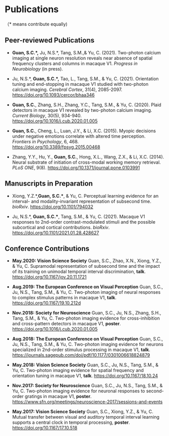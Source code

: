 Publications
============

（\* means contribute equally)

Peer-reviewed Publications
--------------------------

-   **Guan, S.C.\*,** Ju, N.S.\*, Tang, S.M.,&
    Yu, C. (2021). Two-photon calcium imaging at single neuron
    resolution reveals near absence of spatial frequency clusters and
    columns in macaque V1. *Progress in Neurobiology* (in press).

-   Ju, N.S.*, **Guan, S.C.\*,** Tao, L., Tang,
    S.M., & Yu, C. (2021). Orientation tuning and end-stopping in
    macaque V1 studied with two-photon calcium imaging. *Cerebral
    Cortex*, 31(4), 2085-2097. https://doi.org/10.1093/cercor/bhaa346

-   **Guan, S.C.**, Zhang, S.H., Zhang, Y.C., Tang, S.M., & Yu, C.
    (2020). Plaid detectors in macaque V1 revealed by two-photon calcium
    imaging. *Current Biology*, 30(5), 934-940. https://doi.org/10.1016/j.cub.2020.01.005

-   **Guan, S.C.**, Cheng, L., Luan, J.Y., & Li, X.C. (2015). Myopic
    decisions under negative emotions correlate with altered time
    perception. *Frontiers in Psychology*, 6, 468. https://doi.org/10.3389/fpsyg.2015.00468

-   Zhang, Y.Y., Hu, Y., **Guan, S.C.**, Hong, X.L., Wang, Z.X., & Li,
    X.C. (2014). Neural substrate of initiation of cross-modal working
    memory retrieval. *PLoS ONE*, 9(8). https://doi.org/10.1371/journal.pone.0103991

Manuscripts in Preparation
--------------------------

-   Xiong, Y.Z.*,**Guan, S.C.\***, & Yu, C.
    Perceptual learning evidence for an interval- and modality-invariant
    representation of subsecond time. *bioRxiv*. https://doi.org/10.1101/794032

-   Ju, N.S.*, **Guan, S.C.\***, Tang, S.M., &
    Yu, C. (2021). Macaque V1 responses to 2nd-order contrast-modulated
    stimuli and the possible subcortical and cortical contributions.
    *bioRxiv*. https://doi.org/10.1101/2021.01.28.428627

Conference Contributions
------------------------

-   **May.2020: Vision Science Society**
    Guan, S.C., Zhao, X.N., Xiong, Y.Z., & Yu, C. Supramodal
    representation of subsecond time and the impact of its training on
    unimodal temporal interval discrimination, **talk**. https://doi.org/10.1167/jov.20.11.1721

-   **Aug.2019: The European Conference on Visual Perception**
    Guan, S.C., Ju, N.S., Tang, S.M., & Yu, C. Two-photon imaging of
    neural responses to complex stimulus patterns in macaque V1,
    **talk**. https://doi.org/10.1167/19.10.212d

-   **Nov.2018: Society for Neuroscience**
    Guan, S.C., Ju, N.S., Zhang, S.H., Tang, S.M., & Yu, C. Two-photon
    imaging evidence for cross-inhibition and cross-pattern detectors in
    macaque V1, **poster**. https://doi.org/10.1016/j.cub.2020.01.005

-   **Aug.2018: The European Conference on Visual Perception**
    Guan, S.C., Ju, N.S., Tang, S.M., & Yu, C. Two-photon imaging
    evidence for neurons specialized in 2nd-order stimulus processing in
    macaque V1, **talk**. https://journals.sagepub.com/doi/pdf/10.1177/0301006618824879

-   **May.2018: Vision Science Society**
    Guan, S.C., Ju, N.S., Tang, S.M., & Yu, C. Two-photon imaging
    evidence for spatial frequency and orientation tuning in macaque V1,
    **talk**. https://doi.org/10.1167/18.10.24

-   **Nov.2017: Society for Neuroscience**
    Guan, S.C., Ju, N.S., Tang, S.M., & Yu, C. Two-photon imaging
    evidence for neuronal responses to second-order gratings in macaque
    V1, **poster**.  https://www.sfn.org/meetings/neuroscience-2017/sessions-and-events

-   **May.2017: Vision Science Society**
    Guan, S.C., Xiong, Y.Z., & Yu, C. Mutual transfer between visual and
    auditory temporal interval learning supports a central clock in
    temporal processing, **poster**. https://doi.org/10.1167/17.10.518
